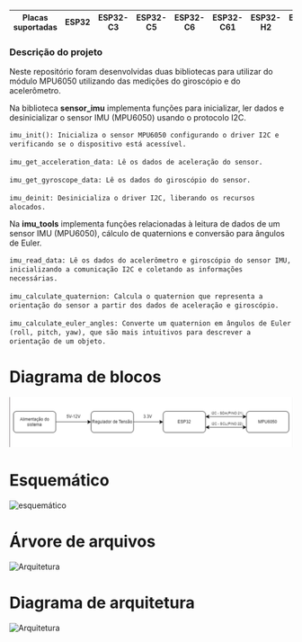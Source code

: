 | Placas suportadas | ESP32 | ESP32-C3 | ESP32-C5 | ESP32-C6 | ESP32-C61 | ESP32-H2 | ESP32-S3 |
| ----------------- | ----- | -------- | -------- | -------- | --------- | -------- | -------- |

### Descrição do projeto

Neste repositório foram desenvolvidas duas bibliotecas para utilizar do módulo MPU6050 utilizando das medições do giroscópio e do acelerômetro.

Na biblioteca **sensor_imu** implementa funções para inicializar, ler dados e desinicializar o sensor IMU (MPU6050) usando o protocolo I2C.

```
imu_init(): Inicializa o sensor MPU6050 configurando o driver I2C e verificando se o dispositivo está acessível.

imu_get_acceleration_data: Lê os dados de aceleração do sensor.

imu_get_gyroscope_data: Lê os dados do giroscópio do sensor.

imu_deinit: Desinicializa o driver I2C, liberando os recursos alocados.
```

Na **imu_tools** implementa funções relacionadas à leitura de dados de um sensor IMU (MPU6050), cálculo de quaternions e conversão para ângulos de Euler.  

```
imu_read_data: Lê os dados do acelerômetro e giroscópio do sensor IMU, inicializando a comunicação I2C e coletando as informações necessárias.

imu_calculate_quaternion: Calcula o quaternion que representa a orientação do sensor a partir dos dados de aceleração e giroscópio.

imu_calculate_euler_angles: Converte um quaternion em ângulos de Euler (roll, pitch, yaw), que são mais intuitivos para descrever a orientação de um objeto.

```


# Diagrama de blocos
![diagrama de blocos](imagens/diagramadeblocos.png)   

# Esquemático
![esquemático]()

# Árvore de arquivos
![Arquitetura](images)

# Diagrama de arquitetura
![Arquitetura]()
